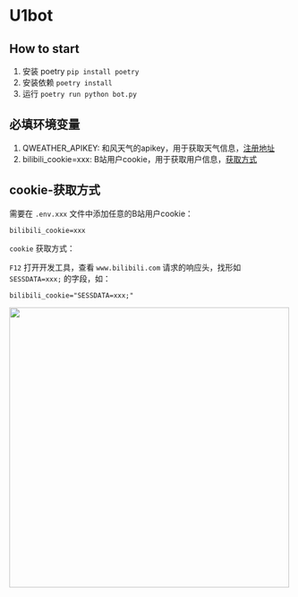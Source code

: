 # U1bot

## How to start

1. 安装 poetry `pip install poetry`
2. 安装依赖 `poetry install`
3. 运行 `poetry run python bot.py`

## 必填环境变量

1. QWEATHER_APIKEY: 和风天气的apikey，用于获取天气信息，[注册地址](https://dev.qweather.com/)
2. bilibili_cookie=xxx: B站用户cookie，用于获取用户信息，[获取方式](##cookie-获取方式)

## cookie-获取方式
需要在 `.env.xxx` 文件中添加任意的B站用户cookie：

```
bilibili_cookie=xxx
```

`cookie` 获取方式：

`F12` 打开开发工具，查看 `www.bilibili.com` 请求的响应头，找形如 `SESSDATA=xxx;` 的字段，如：

```
bilibili_cookie="SESSDATA=xxx;"
```

<div align="left">
  <img src="https://s2.loli.net/2022/07/19/AIBmd2Z9V5YwlkF.png" width="500" />
</div>
